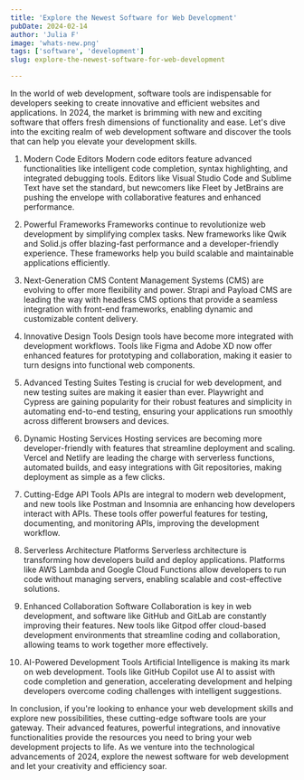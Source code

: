 ```yaml
---
title: 'Explore the Newest Software for Web Development'
pubDate: 2024-02-14
author: 'Julia F'
image: 'whats-new.png'
tags: ['software', 'development']
slug: explore-the-newest-software-for-web-development

---
```

In the world of web development, software tools are indispensable for developers seeking to create innovative and efficient websites and applications. In 2024, the market is brimming with new and exciting software that offers fresh dimensions of functionality and ease. Let's dive into the exciting realm of web development software and discover the tools that can help you elevate your development skills.

1. Modern Code Editors
Modern code editors feature advanced functionalities like intelligent code completion, syntax highlighting, and integrated debugging tools. Editors like Visual Studio Code and Sublime Text have set the standard, but newcomers like Fleet by JetBrains are pushing the envelope with collaborative features and enhanced performance.

2. Powerful Frameworks
Frameworks continue to revolutionize web development by simplifying complex tasks. New frameworks like Qwik and Solid.js offer blazing-fast performance and a developer-friendly experience. These frameworks help you build scalable and maintainable applications efficiently.

3. Next-Generation CMS
Content Management Systems (CMS) are evolving to offer more flexibility and power. Strapi and Payload CMS are leading the way with headless CMS options that provide a seamless integration with front-end frameworks, enabling dynamic and customizable content delivery.

4. Innovative Design Tools
Design tools have become more integrated with development workflows. Tools like Figma and Adobe XD now offer enhanced features for prototyping and collaboration, making it easier to turn designs into functional web components.

5. Advanced Testing Suites
Testing is crucial for web development, and new testing suites are making it easier than ever. Playwright and Cypress are gaining popularity for their robust features and simplicity in automating end-to-end testing, ensuring your applications run smoothly across different browsers and devices.

6. Dynamic Hosting Services
Hosting services are becoming more developer-friendly with features that streamline deployment and scaling. Vercel and Netlify are leading the charge with serverless functions, automated builds, and easy integrations with Git repositories, making deployment as simple as a few clicks.

7. Cutting-Edge API Tools
APIs are integral to modern web development, and new tools like Postman and Insomnia are enhancing how developers interact with APIs. These tools offer powerful features for testing, documenting, and monitoring APIs, improving the development workflow.

8. Serverless Architecture Platforms
Serverless architecture is transforming how developers build and deploy applications. Platforms like AWS Lambda and Google Cloud Functions allow developers to run code without managing servers, enabling scalable and cost-effective solutions.

9. Enhanced Collaboration Software
Collaboration is key in web development, and software like GitHub and GitLab are constantly improving their features. New tools like Gitpod offer cloud-based development environments that streamline coding and collaboration, allowing teams to work together more effectively.

10. AI-Powered Development Tools
Artificial Intelligence is making its mark on web development. Tools like GitHub Copilot use AI to assist with code completion and generation, accelerating development and helping developers overcome coding challenges with intelligent suggestions.

In conclusion, if you're looking to enhance your web development skills and explore new possibilities, these cutting-edge software tools are your gateway. Their advanced features, powerful integrations, and innovative functionalities provide the resources you need to bring your web development projects to life. As we venture into the technological advancements of 2024, explore the newest software for web development and let your creativity and efficiency soar.